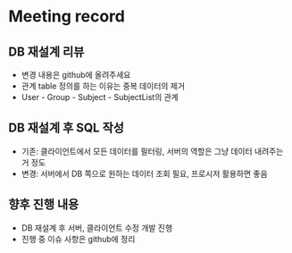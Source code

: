 # Meeting record

## DB 재설계 리뷰

- 변경 내용은 github에 올려주세요
- 관계 table 정의를 하는 이유는 중복 데이터의 제거
- User - Group - Subject - SubjectList의 관계

## DB 재설계 후 SQL 작성

- 기존: 클라이언트에서 모든 데이터를 필터링, 서버의 역할은 그냥 데이터 내려주는 거 정도
- 변경: 서버에서 DB 쪽으로 원하는 데이터 조회 필요, 프로시저 활용하면 좋음

## 향후 진행 내용

- DB 재설계 후 서버, 클라이언트 수정 개발 진행
- 진행 중 이슈 사항은 github에 정리